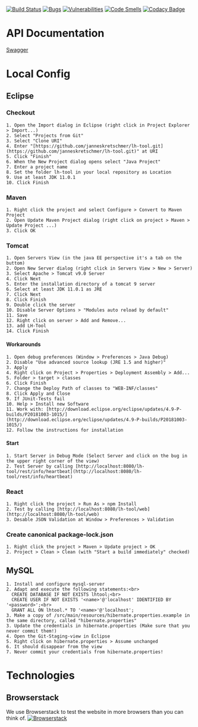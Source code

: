 [![Build Status](https://travis-ci.org/janneskretschmer/lh-tool.svg?branch=master)](https://travis-ci.org/janneskretschmer/lh-tool)
[![Bugs](https://sonarcloud.io/api/project_badges/measure?project=lh-tool&metric=bugs)](https://sonarcloud.io/dashboard?id=lh-tool)
[![Vulnerabilities](https://sonarcloud.io/api/project_badges/measure?project=lh-tool&metric=vulnerabilities)](https://sonarcloud.io/dashboard?id=lh-tool)
[![Code Smells](https://sonarcloud.io/api/project_badges/measure?project=lh-tool&metric=code_smells)](https://sonarcloud.io/dashboard?id=lh-tool)
[![Codacy Badge](https://api.codacy.com/project/badge/Grade/848f01d70fe748aebbc667062c587d8c)](https://www.codacy.com/app/janneskretschmer/lh-tool?utm_source=github.com&amp;utm_medium=referral&amp;utm_content=janneskretschmer/lh-tool&amp;utm_campaign=Badge_Grade)
# API Documentation
[Swagger](https://lh-tool.de/swagger-ui.html)
# Local Config
## Eclipse
### Checkout
	1. Open the Import dialog in Eclipse (right click in Project Explorer > Import...)
	2. Select "Projects from Git"
	3. Select "Clone URI"
	4. Enter "[https://github.com/janneskretschmer/lh-tool.git](https://github.com/janneskretschmer/lh-tool.git)" at URI
	5. Click "Finish"
	6. When the New Project dialog opens select "Java Project"
	7. Enter a project name
	8. Set the folder lh-tool in your local repository as Location
	9. Use at least JDK 11.0.1
	10. Click Finish

### Maven
	1. Right click the project and select Configure > Convert to Maven Project
	2. Open Update Maven Project dialog (right click on project > Maven > Update Project ...)
	3. Click OK

### Tomcat
	1. Open Servers View (in the java EE perspective it's a tab on the buttom)
	2. Open New Server dialog (right click in Servers View > New > Server)
	3. Select Apache > Tomcat v9.0 Server
	4. Click Next
	5. Enter the installation directory of a tomcat 9 server
	6. Select at least JDK 11.0.1 as JRE
	7. Click Next
	8. Click Finish
	9. Double click the server
	10. Disable Server Options > "Modules auto reload by default"
	11. Save
	12. Right click on server > Add and Remove...
	13. add LH-Tool
	14. Click Finish

#### Workarounds
	1. Open debug preferences (Window > Preferences > Java Debug)
	2. Disable "Use advanced source lookup (JRE 1.5 and higher)"
	3. Apply
	4. Right click on Project > Properties > Deployment Assembly > Add...
	5. Folder > target > classes
	6. Click Finish
	7. Change the Deploy Path of classes to "WEB-INF/classes"
	8. Click Apply and Close
	9. If JUnit-Tests fail
	10. Help > Install new Software
	11. Work with: [http://download.eclipse.org/eclipse/updates/4.9-P-builds/P20181003-1015/](http://download.eclipse.org/eclipse/updates/4.9-P-builds/P20181003-1015/)
	12. Follow the instructions for installation

#### Start
	1. Start Server in Debug Mode (Select Server and click on the bug in the upper right corner of the view)
	2. Test Server by calling [http://localhost:8080/lh-tool/rest/info/heartbeat](http://localhost:8080/lh-tool/rest/info/heartbeat)

### React
	1. Right click the project > Run As > npm Install
	2. Test by calling [http://localhost:8080/lh-tool/web](http://localhost:8080/lh-tool/web)
	3. Desable JSON Validation at Window > Preferences > Validation

### Create canonical package-lock.json
	1. Right click the project > Maven > Update project > OK
	2. Project > Clean > Clean (with "Start a build immediately" checked)

## MySQL
	1. Install and configure mysql-server
	2. Adapt and execute the following statements:<br>
	  CREATE DATABASE IF NOT EXISTS lhtool;<br>
	  CREATE USER IF NOT EXISTS '<name>'@'localhost' IDENTIFIED BY '<password>';<br>
	  GRANT ALL ON lhtool.* TO '<name>'@'localhost';
	3. Make a copy of /src/main/resources/hibernate.properties.example in the same directory, called "hibernate.properties"
	3. Update the credentials in hibernate.properties (Make sure that you never commit them!)
	4. Open the Git-Staging-view in Eclipse
	5. Right click on hibernate.properties > Assume unchanged
	6. It should disappear from the view
	7. Never commit your credentials from hibernate.properties!

# Technologies
## Browserstack
We use Browserstack to test the website in more browsers than you can think of.
[![Browserstack](http://jk-dev.de/Browserstack-logo.svg)](https://www.browserstack.com/)
